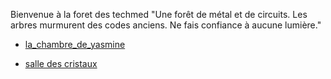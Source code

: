 Bienvenue à la foret des techmed
"Une forêt de métal et de circuits. Les arbres murmurent des codes anciens. Ne fais confiance à aucune lumière."
 
<ul>
  <li><a href="la_chambre_de_yasmine.md">la_chambre_de_yasmine</li>      
  </ul>
<ul>
  <li><a href="salledescristaux.md">salle des cristaux</li>      
  </ul>
